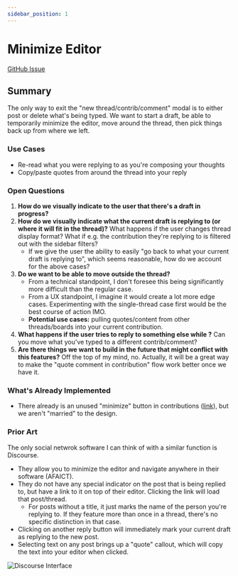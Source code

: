 ```yaml
---
sidebar_position: 1
---
```


# Minimize Editor

[GitHub Issue](https://github.com/BobaBoard/issues/issues/51)

## Summary

The only way to exit the "new thread/contrib/comment" modal is to either post or delete what's being typed. We want to start a draft, be able to temporarily minimize the editor, move around the thread, then pick things back up from where we left.

### Use Cases

- Re-read what you were replying to as you're composing your thoughts
- Copy/paste quotes from around the thread into your reply

### Open Questions

1. **How do we visually indicate to the user that there's a draft in progress?**
2. **How do we visually indicate what the current draft is replying to (or where it will fit in the thread)?** What happens if the user changes thread display format? What if e.g. the contribution they're replying to is filtered out with the sidebar filters?
   - If we give the user the ability to easily "go back to what your current draft is replying to", which seems reasonable, how do we account for the above cases?
3. **Do we want to be able to move outside the thread?**
   - From a technical standpoint, I don't foresee this being significantly more difficult than the regular case.
   - From a UX standpoint, I imagine it would create a lot more edge cases. Experimenting with the single-thread case first would be the best course of action IMO.
   - **Potential use cases:** pulling quotes/content from other threads/boards into your current contribution.
4. **What happens if the user tries to reply to something else while ?** Can you move what you've typed to a different contrib/comment?
5. **Are there things we want to build in the future that might conflict with this features?** Off the top of my mind, no. Actually, it will be a great way to make the "quote comment in contribution" flow work better once we have it.

### What's Already Implemented

- There already is an unused "minimize" button in contributions ([link](https://bobaboard-ui.netlify.app/?path=/story/post-editor--editable-with-footer)), but we aren't "married" to the design.

### Prior Art

The only social netwrok software I can think of with a similar function is Discourse.

- They allow you to minimize the editor and navigate anywhere in their software (AFAICT).
- They do not have any special indicator on the post that is being replied to, but have a link to it on top of their editor. Clicking the link will load that post/thread.
  - For posts without a title, it just marks the name of the person you're replying to. If they feature more than once in a thread, there's no specific distinction in that case.
- Clicking on another reply button will immediately mark your current draft as replying to the new post.
- Selecting text on any post brings up a "quote" callout, which will copy the text into your editor when clicked.

![Discourse Interface](https://blog.discourse.org/assets/2016/04/discourse-mobile-editor-v15.png)
